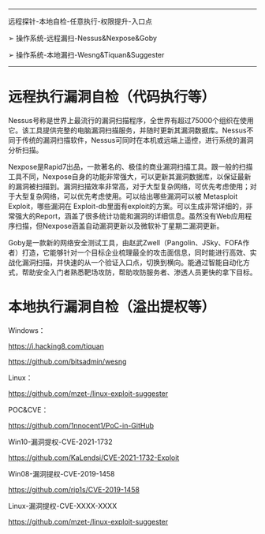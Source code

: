 
---
远程探针-本地自检-任意执行-权限提升-入口点

➢ 操作系统-远程漏扫-Nessus&Nexpose&Goby

➢ 操作系统-本地漏扫-Wesng&Tiquan&Suggester

---
# 远程执行漏洞自检（代码执行等）

Nessus号称是世界上最流行的漏洞扫描程序，全世界有超过75000个组织在使用它。该工具提供完整的电脑漏洞扫描服务，并随时更新其漏洞数据库。Nessus不同于传统的漏洞扫描软件，Nessus可同时在本机或远端上遥控，进行系统的漏洞分析扫描。

Nexpose是Rapid7出品，一款著名的、极佳的商业漏洞扫描工具。跟一般的扫描工具不同，Nexpose自身的功能非常强大，可以更新其漏洞数据库，以保证最新的漏洞被扫描到。漏洞扫描效率非常高，对于大型复杂网络，可优先考虑使用；对于大型复杂网络，可以优先考虑使用。可以给出哪些漏洞可以被 Metasploit Exploit，哪些漏洞在 Exploit-db里面有exploit的方案。可以生成非常详细的，非常强大的Report，涵盖了很多统计功能和漏洞的详细信息。虽然没有Web应用程序扫描，但Nexpose涵盖自动漏洞更新以及微软补丁星期二漏洞更新。

Goby是一款新的网络安全测试工具，由赵武Zwell（Pangolin、JSky、FOFA作者）打造，它能够针对一个目标企业梳理最全的攻击面信息，同时能进行高效、实战化漏洞扫描，并快速的从一个验证入口点，切换到横向。能通过智能自动化方式，帮助安全入门者熟悉靶场攻防，帮助攻防服务者、渗透人员更快的拿下目标。

# 本地执行漏洞自检（溢出提权等）

Windows：

https://i.hacking8.com/tiquan

https://github.com/bitsadmin/wesng

Linux：

https://github.com/mzet-/linux-exploit-suggester

POC&CVE：

https://github.com/1nnocent1/PoC-in-GitHub

Win10-漏洞提权-CVE-2021-1732

https://github.com/KaLendsi/CVE-2021-1732-Exploit

Win08-漏洞提权-CVE-2019-1458

https://github.com/rip1s/CVE-2019-1458

Linux-漏洞提权-CVE-XXXX-XXXX

https://github.com/mzet-/linux-exploit-suggester